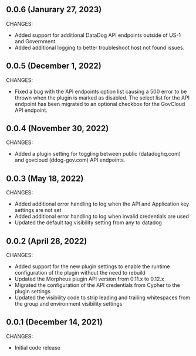 ## 0.0.6 (Janurary 27, 2023)

CHANGES:

* Added support for additional DataDog API endpoints outside of US-1 and Government.
* Added additional logging to better troubleshoot host not found issues.

## 0.0.5 (December 1, 2022)

CHANGES:

* Fixed a bug with the API endpoints option list causing a 500 error to be thrown when the plugin is marked as disabled. The select list for the API endpoint has been migrated to an optional checkbox for the GovCloud API endpoint.

## 0.0.4 (November 30, 2022)

CHANGES:

* Added a plugin setting for toggling between public (datadoghq.com) and govcloud (ddog-gov.com) API endpoints.

## 0.0.3 (May 18, 2022)

CHANGES:

* Added additional error handling to log when the API and Application key settings are not set
* Added additional error handling to log when invalid credentials are used
* Updated the default tag visibility setting from any to datadog

## 0.0.2 (April 28, 2022)

CHANGES:

* Added support for the new plugin settings to enable the runtime configuration of the plugin without the need to rebuild
* Updated the Morpheus plugin API version from 0.11.x to 0.12.x
* Migrated the configuration of the API credentials from Cypher to the plugin settings
* Updated the visibility code to strip leading and trailing whitespaces from the group and environment visibility settings

## 0.0.1 (December 14, 2021)

CHANGES:

* Initial code release
